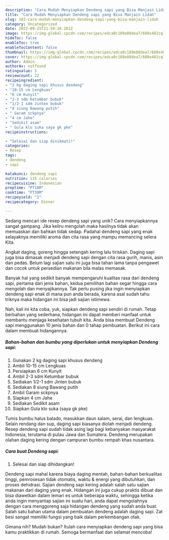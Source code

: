 ```yaml
---
description: "Cara Mudah Menyiapkan Dendeng sapi yang Bisa Manjain Lidah"
title: "Cara Mudah Menyiapkan Dendeng sapi yang Bisa Manjain Lidah"
slug: 183-cara-mudah-menyiapkan-dendeng-sapi-yang-bisa-manjain-lidah
category: Uncategorized
date: 2022-09-25T21:59:10.261Z
image: https://img-global.cpcdn.com/recipes/edca0c189e88dea7/680x482cq70/dendeng-sapi-foto-resep-utama.jpg
hideToc: false
enableToc: true
enableTocContent: false
thumbnail: https://img-global.cpcdn.com/recipes/edca0c189e88dea7/680x482cq70/dendeng-sapi-foto-resep-utama.jpg
cover: https://img-global.cpcdn.com/recipes/edca0c189e88dea7/680x482cq70/dendeng-sapi-foto-resep-utama.jpg
author: Admin
authorAv: notfound
ratingvalue: 5
reviewcount: 22
recipeingredient:
- "2 kg daging sapi khusus dendeng"
- "10-15 cm Lengkuas"
- "6 cm Kunyit"
- "2-3 sdm Ketumbar bubuk"
- "1/2-1 sdm Jinten bubuk"
- "8 siung Bawang putih"
- " Garam sckpnya"
- "4 cm Jahe"
- "Sedikit asam"
- " Gula klo suka saya gk pke"
recipeinstructions:

- "Selesai dan siap dinikmati!"
categories:
- Resep
tags:
- dendeng
- sapi

katakunci: dendeng sapi 
nutrition: 115 calories
recipecuisine: Indonesian
preptime: "PT18M"
cooktime: "PT39M"
recipeyield: "2"
recipecategory: Dinner

---
```





Sedang mencari ide resep dendeng sapi yang unik? Cara menyiapkannya sangat gampang. Jika keliru mengolah maka hasilnya tidak akan memuaskan dan bahkan tidak sedap. Padahal dendeng sapi yang enak selayaknya memiliki aroma dan cita rasa yang mampu memancing selera Kita.





Angkat daging, goreng hingga setengah kering lalu tiriskan. Daging sapi juga bisa dimasak menjadi dendeng sapi dengan cita rasa gurih, manis, asin dan pedas. Belum lagi sajian satu ini juga bisa tahan lama tanpa pengawet dan cocok untuk persedian makanan bila malas memasak.

Banyak hal yang sedikit banyak mempengaruhi kualitas rasa dari dendeng sapi, pertama dari jenis bahan, kedua pemilihan bahan segar hingga cara mengolah dan menyajikannya. Tak perlu pusing jika ingin menyiapkan dendeng sapi enak di mana pun anda berada, karena asal sudah tahu triknya maka hidangan ini bisa jadi sajian istimewa.






Nah, kali ini kita coba, yuk, siapkan dendeng sapi sendiri di rumah. Tetap berbahan yang sederhana, hidangan ini dapat memberi manfaat untuk membantu menjaga kesehatan tubuh kita. Anda bisa membuat Dendeng sapi menggunakan 10 jenis bahan dan 0 tahap pembuatan. Berikut ini cara dalam membuat hidangannya.

<!--inarticleads1-->

##### Bahan-bahan dan bumbu yang diperlukan untuk menyiapkan Dendeng sapi:

1. Gunakan 2 kg daging sapi khusus dendeng
1. Ambil 10-15 cm Lengkuas
1. Persiapkan 6 cm Kunyit
1. Ambil 2-3 sdm Ketumbar bubuk
1. Sediakan 1/2-1 sdm Jinten bubuk
1. Sediakan 8 siung Bawang putih
1. Ambil  Garam sckpnya
1. Siapkan 4 cm Jahe
1. Sediakan Sedikit asam
1. Siapkan  Gula klo suka (saya gk pke)


Tumis bumbu halus balado, masukkan daun salam, serai, dan lengkuas. Selain rendang dan sup, daging sapi biasanya diolah menjadi dendeng. Resep dendeng sapi sudah tidak asing lagi bagi kebanyakan masyarakat Indonesia, terutama di pulau Jawa dan Sumatera. Dendeng merupakan olahan daging kering dengan campuran bumbu rempah khas nusantara. 

<!--inarticleads2-->

##### Cara buat Dendeng sapi:


1. Selesai dan siap dihidangkan!

Dendeng sapi mahal karena biaya daging mentah, bahan-bahan berkualitas tinggi, pemrosesan tidak otomatis, waktu &amp; energi yang dibutuhkan, dan proses dehidrasi. Sajian dendeng sapi kering adalah salah satu sajian makanan dari daging yang enak. Hidangan ini juga cukup praktis dibuat dan bisa diawetkan dalam lemari es untuk beberapa waktu, sehingga ketika anda ingin menyantap sajian ini suatu hari, anda dapat mengolahnya dengan cara menggoreng saja hidangan dendeng yang sudah anda buat. Salah satu bahan utama dalam pembuatan dendeng adalah daging sapi. Zat besi sangat memiliki fungsi yang baik dalam perkembangan otak. 

Gimana nih? Mudah bukan? Itulah cara menyiapkan dendeng sapi yang bisa kamu praktikkan di rumah. Semoga bermanfaat dan selamat mencoba!
